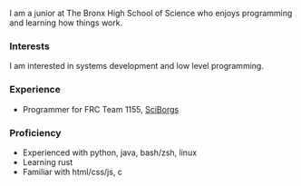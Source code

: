 <!--- This README is used in the rendering of my website -->

I am a junior at The Bronx High School of Science who enjoys programming and learning how things work.

### Interests
I am interested in systems development and low level programming.

### Experience
- Programmer for FRC Team 1155, [SciBorgs](https://www.sciborgs1155.org/)

### Proficiency
- Experienced with python, java, bash/zsh, linux
- Learning rust
- Familiar with html/css/js, c
